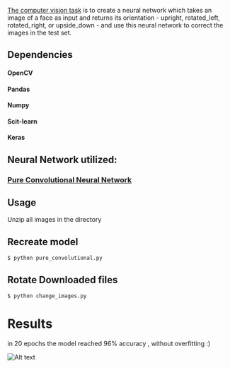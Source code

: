 [The computer vision task](https://gist.github.com/csaftoiu/9fccaf47fd8f96cd378afd8fdd0d63c1) is to create a neural network which takes an image of a face as input and returns its orientation - upright, rotated_left, rotated_right, or upside_down - and use this neural network to correct the images in the test set.

## Dependencies
#### OpenCV
#### Pandas
#### Numpy
#### Scit-learn
#### Keras

## Neural Network utilized:

### [Pure Convolutional Neural Network](https://arxiv.org/pdf/1412.6806.pdf)



## Usage

Unzip all images in the directory

## Recreate model
```
$ python pure_convolutional.py
```

## Rotate Downloaded files
```
$ python change_images.py
```

# Results
in 20 epochs the model reached 96% accuracy , without overfitting :)

![Alt text](https://i.imgur.com/DHoTzgO.png)


